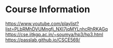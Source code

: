 # Course Information

https://www.youtube.com/playlist?list=PLbRMhDVUMngfj_NXI7jqMYLnhcRhRKAGq
https://cse.iitkgp.ac.in/~soumya/hp3/hp3.html
https://passlab.github.io/CSCE569/
